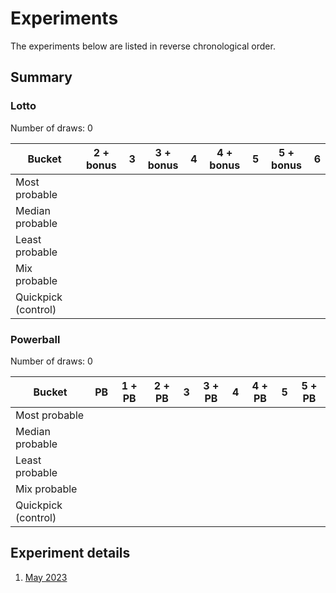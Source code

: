# Experiments

The experiments below are listed in reverse chronological order.

## Summary

### Lotto

Number of draws:  0

| Bucket              | 2 + bonus | 3 | 3 + bonus | 4 | 4 + bonus | 5 | 5 + bonus | 6 |
| ------------------- | --------- | - | --------- | - | --------- | - | --------- | - |
| Most probable       |           |   |           |   |           |   |           |   |
| Median probable     |           |   |           |   |           |   |           |   |
| Least probable      |           |   |           |   |           |   |           |   |
| Mix probable        |           |   |           |   |           |   |           |   |
| Quickpick (control) |           |   |           |   |           |   |           |   |

### Powerball

Number of draws:  0

| Bucket              | PB | 1 + PB | 2 + PB | 3 | 3 + PB | 4 | 4 + PB | 5 | 5 + PB |
| ------------------- | -- | ------ | ------ | - | ------ | - | ------ | - | ------ |
| Most probable       |    |        |        |   |        |   |        |   |        |
| Median probable     |    |        |        |   |        |   |        |   |        |
| Least probable      |    |        |        |   |        |   |        |   |        |
| Mix probable        |    |        |        |   |        |   |        |   |        |
| Quickpick (control) |    |        |        |   |        |   |        |   |        |

## Experiment details

1. [May 2023](experiments/2023-05.md)
